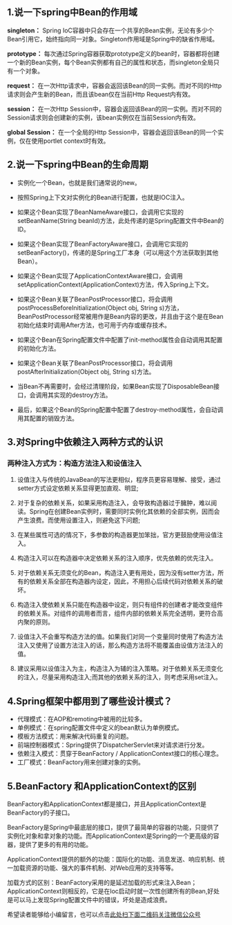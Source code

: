 ## 1.说一下spring中Bean的作用域

**singleton：**
    Spring IoC容器中只会存在一个共享的Bean实例，无论有多少个Bean引用它，始终指向同一对象。Singleton作用域是Spring中的缺省作用域。
	
**prototype：**
    每次通过Spring容器获取prototype定义的bean时，容器都将创建一个新的Bean实例，每个Bean实例都有自己的属性和状态，而singleton全局只有一个对象。
	
**request：**
    在一次Http请求中，容器会返回该Bean的同一实例。而对不同的Http请求则会产生新的Bean，而且该bean仅在当前Http Request内有效。
	
**session：**
    在一次Http Session中，容器会返回该Bean的同一实例。而对不同的Session请求则会创建新的实例，该bean实例仅在当前Session内有效。
	
**global Session：**
    在一个全局的Http Session中，容器会返回该Bean的同一个实例，仅在使用portlet context时有效。

## 2.说一下spring中Bean的生命周期

- 实例化一个Bean，也就是我们通常说的new。

- 按照Spring上下文对实例化的Bean进行配置，也就是IOC注入。

- 如果这个Bean实现了BeanNameAware接口，会调用它实现的setBeanName(String beanId)方法，此处传递的是Spring配置文件中Bean的ID。

- 如果这个Bean实现了BeanFactoryAware接口，会调用它实现的setBeanFactory()，传递的是Spring工厂本身（可以用这个方法获取到其他Bean）。

- 如果这个Bean实现了ApplicationContextAware接口，会调用setApplicationContext(ApplicationContext)方法，传入Spring上下文。

- 如果这个Bean关联了BeanPostProcessor接口，将会调用postProcessBeforeInitialization(Object obj, String s)方法，BeanPostProcessor经常被用作是Bean内容的更改，并且由于这个是在Bean初始化结束时调用After方法，也可用于内存或缓存技术。

- 如果这个Bean在Spring配置文件中配置了init-method属性会自动调用其配置的初始化方法。

- 如果这个Bean关联了BeanPostProcessor接口，将会调用postAfterInitialization(Object obj, String s)方法。

- 当Bean不再需要时，会经过清理阶段，如果Bean实现了DisposableBean接口，会调用其实现的destroy方法。

- 最后，如果这个Bean的Spring配置中配置了destroy-method属性，会自动调用其配置的销毁方法。

## 3.对Spring中依赖注入两种方式的认识

### 两种注入方式为：构造方法注入和设值注入
1. 设值注入与传统的JavaBean的写法更相似，程序员更容易理解、接受，通过setter方式设定依赖关系显得更加直观、明显;

2. 对于复杂的依赖关系，如果采用构造注入，会导致构造器过于臃肿，难以阅读。Spring在创建Bean实例时，需要同时实例化其依赖的全部实例，因而会产生浪费。而使用设置注入，则避免这下问题;

3. 在某些属性可选的情况下，多参数的构造器更加笨拙，官方更鼓励使用设值注入。

4. 构造注入可以在构造器中决定依赖关系的注入顺序，优先依赖的优先注入。

5. 对于依赖关系无须变化的Bean，构造注入更有用处，因为没有setter方法，所有的依赖关系全部在构造器内设定，因此，不用担心后续代码对依赖关系的破坏。

6. 构造注入使依赖关系只能在构造器中设定，则只有组件的创建者才能改变组件的依赖关系。对组件的调用者而言，组件内部的依赖关系完全透明，更符合高内聚的原则。

7. 设值注入不会重写构造方法的值。如果我们对同一个变量同时使用了构造方法注入又使用了设置方法注入的话，那么构造方法将不能覆盖由设值方法注入的值。

8. 建议采用以设值注入为主，构造注入为辅的注入策略。对于依赖关系无须变化的注入，尽量采用构造注入;而其他的依赖关系的注入，则考虑采用set注入。

## 4.Spring框架中都用到了哪些设计模式？

- 代理模式：在AOP和remoting中被用的比较多。
- 单例模式：在spring配置文件中定义的bean默认为单例模式。
- 模板方法模式：用来解决代码重复的问题。
- 前端控制器模式：Spring提供了DispatcherServlet来对请求进行分发。
- 依赖注入模式：贯穿于BeanFactory / ApplicationContext接口的核心理念。
- 工厂模式：BeanFactory用来创建对象的实例。

## 5.BeanFactory 和ApplicationContext的区别

BeanFactory和ApplicationContext都是接口，并且ApplicationContext是BeanFactory的子接口。

BeanFactory是Spring中最底层的接口，提供了最简单的容器的功能，只提供了实例化对象和拿对象的功能。而ApplicationContext是Spring的一个更高级的容器，提供了更多的有用的功能。 

ApplicationContext提供的额外的功能：国际化的功能、消息发送、响应机制、统一加载资源的功能、强大的事件机制、对Web应用的支持等等。

加载方式的区别：BeanFactory采用的是延迟加载的形式来注入Bean；ApplicationContext则相反的，它是在Ioc启动时就一次性创建所有的Bean,好处是可以马上发现Spring配置文件中的错误，坏处是造成浪费。


希望读者能够给小编留言，也可以点击[此处扫下面二维码关注微信公众号](https://www.ycbbs.vip/?p=28 "此处扫下面二维码关注微信公众号")